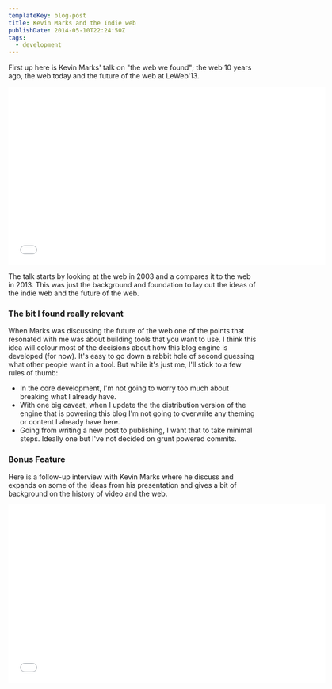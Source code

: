 ```yaml
---
templateKey: blog-post
title: Kevin Marks and the Indie web
publishDate: 2014-05-10T22:24:50Z
tags:
  - development
---
```


First up here is Kevin Marks' talk on "the web we found"; the web 10 years ago, the web today and the future of the web at LeWeb'13.

<iframe title="Youtube" width="640" height="360" src="//www.youtube.com/embed/Ve48PjgDAn0" frameborder="0" allowfullscreen></iframe>

The talk starts by looking at the web in 2003 and a compares it to the web in 2013. This was just the background and foundation to lay out the ideas of the indie web and the future of the web.

### The bit I found really relevant

When Marks was discussing the future of the web one of the points that resonated with me was about building tools that you want to use. I think this idea will colour most of the decisions about how this blog engine is developed (for now). It's easy to go down a rabbit hole of second guessing what other people want in a tool. But while it's just me, I'll stick to a few rules of thumb:

- In the core development, I'm not going to worry too much about breaking what I already have.
- With one big caveat, when I update the the distribution version of the engine that is powering this blog I'm not going to overwrite any theming or content I already have here.
- Going from writing a new post to publishing, I want that to take minimal steps. Ideally one but I've not decided on grunt powered commits.

### Bonus Feature

Here is a follow-up interview with Kevin Marks where he discuss and expands on some of the ideas from his presentation and gives a bit of background on the history of video and the web.

<iframe title="Youtube" width="640" height="360" src="//www.youtube.com/embed/T1kfKV4Yjhs" frameborder="0" allowfullscreen></iframe>
